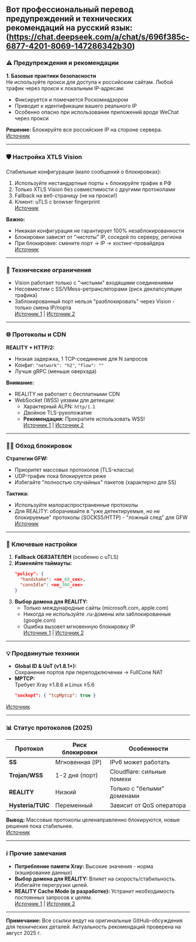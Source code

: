 Вот профессиональный перевод предупреждений и технических рекомендаций на русский язык:
(https://chat.deepseek.com/a/chat/s/696f385c-6877-4201-8069-147286342b30)
---

### ⚠️ **Предупреждения и рекомендации**

**1. Базовые практики безопасности**  
Не используйте прокси для доступа к российским сайтам. Любой трафик через прокси к локальным IP-адресам:  
- Фиксируется и помечается Роскомнадзором  
- Приводит к идентификации вашего реального IP  
- Особенно опасно при использовании приложений вроде WeChat через прокси  

**Решение:** Блокируйте все российские IP на стороне сервера.  
[Источник](https://github.com/XTLS/Xray-core/discussions/593#discussioncomment-845165)

---

### 🛡️ **Настройка XTLS Vision**  
Стабильные конфигурации (мало сообщений о блокировках):  
1. Используйте нестандартные порты + блокируйте трафик в РФ  
2. Только XTLS Vision без совместимости с другими протоколами  
3. Fallback на веб-страницу (не на прокси!)  
4. Клиент: uTLS с browser fingerprint  
[Источник](https://github.com/XTLS/Xray-core/issues/1544#issuecomment-1399194727)  

**Важно:**  
- Никакая конфигурация не гарантирует 100% незаблокированности  
- Блокировки зависят от "чистоты" IP, соседей по серверу, региона  
- При блокировке: смените порт → IP → хостинг-провайдера  
[Источник](https://github.com/XTLS/Xray-core/issues/1544#issuecomment-1402118517)  

---

### 🔌 **Технические ограничения**  
- Vision работает только с "чистыми" входящими соединениями  
- Несовместим с SS/VMess-ретрансляторами (риск деклапсуляции трафика)  
- Заблокированный порт нельзя "разблокировать" через Vision - только смена IP/порта  
[Источник 1](https://github.com/XTLS/Xray-core/issues/1612#issuecomment-1418829266) | [Источник 2](https://github.com/XTLS/Xray-core/issues/1670#issuecomment-1436240888)  

---

### 🌐 **Протоколы и CDN**  
**REALITY + HTTP/2:**  
- Низкая задержка, 1 TCP-соединение для N запросов  
- Конфиг: `"network": "h2"`, `"flow": ""`  
- Лучше gRPC (меньше оверхэда)  

**Внимание:**  
- REALITY не работает с бесплатными CDN  
- WebSocket (WSS) уязвим для детекции:  
  - Характерный ALPN: `http/1.1`  
  - Двойное TLS-рукопожатие  
  - **Рекомендация:** Прекратите использовать WSS!  
[Источник 1](https://t.me/projectXtls/57) | [Источник 2](https://github.com/XTLS/Xray-core/issues/1750#issuecomment-1459469821)  

---

### 🕵️‍♂️ **Обход блокировок**  
**Стратегии GFW:**  
- Приоритет массовых протоколов (TLS-классы)  
- UDP-трафик пока блокируется реже  
- Избегайте "полностью случайных" пакетов (характерно для SS)  

**Тактика:**  
- Используйте малораспространенные протоколы  
- Для REALITY: оборачивайте в "уже детектируемые, но не блокируемые" протоколы (SOCKS5/HTTP) - "ложный след" для GFW  
[Источник](https://github.com/XTLS/Xray-core/discussions/1811#discussioncomment-5355075)  

---

### 🎯 **Ключевые настройки**  
1. **Fallback ОБЯЗАТЕЛЕН** (особенно с uTLS)  
2. **Изменяйте таймауты:**  
   ```json
   "policy": {
     "handshake": <не_60_сек>, 
     "connIdle": <не_300_сек>
   }
   ```  
3. **Выбор домена для REALITY:**  
   - Только международные сайты (microsoft.com, apple.com)  
   - Никогда не используйте .ru-домены или заблокированные (google.com)  
   - Ошибка вызовет мгновенную блокировку IP  
[Источник 1](https://github.com/XTLS/Xray-core/issues/1511#issuecomment-1376887076) | [Источник 2](https://github.com/XTLS/REALITY/pull/2#issuecomment-1479956295)  

---

### 💡 **Продвинутые техники**  
- **Global ID & UoT (v1.8.1+):**  
  Сохранение портов при переподключении → FullCone NAT  
- **MPTCP:**  
  Требует Xray ≥1.8.6 и Linux ≥5.6  
  ```json
  "sockopt": { "tcpMptcp": true }
  ```  
[Источник](https://github.com/XTLS/Xray-core/issues/2017#issuecomment-1532488765)  

---

### 📊 **Статус протоколов (2025)**  
| Протокол          | Риск блокировки       | Особенности                          |
|-------------------|----------------------|--------------------------------------|
| **SS**           | Мгновенная (IP)      | IPv6 может работать                  |
| **Trojan/WSS**    | 1-2 дня (порт)       | Cloudflare: сильные помехи           |
| **REALITY**       | Низкий               | Только с "белыми" доменами           |
| **Hysteria/TUIC** | Переменный           | Зависит от QoS оператора             |

**Вывод:** Массовые протоколы целенаправленно блокируются, новые решения пока стабильнее.  
[Источник](https://github.com/XTLS/Xray-core/issues/2317#issuecomment-1637142176)

---

### ℹ️ **Прочие замечания**  
- **Потребление памяти Xray:** Высокие значения - норма (кэширование данных)  
- **Выбор домена для REALITY:** Влияет на скорость/стабильность. Избегайте перегрузки целей.  
- **REALITY Cache Mode (в разработке):** Устранит необходимость постоянных запросов к целям.  
[Источник 1](https://github.com/XTLS/Xray-core/issues/1880#issuecomment-1505982997) | [Источник 2](https://github.com/XTLS/Xray-core/issues/2017#issuecomment-1532345891)  

---
**Примечание:** Все ссылки ведут на оригинальные GitHub-обсуждения для технических деталей. Актуальность рекомендаций проверена на август 2025 г.
